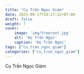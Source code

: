 ```yaml
---
title: "Cụ Trần Ngọc Giám"
date: 2023-08-17T10:27:22+07:00
draft: false
weight: 7
cover:
    image: 'img/treeroot.jpg'
    alt: 'Họ Trần Ngọc'
    caption: 'Họ Trần Ngọc'
tags: ["cu_tran_ngoc_giam"]
categories: ["cu_tran_ngoc_giam"]
---
```


Cụ Trần Ngọc Giám